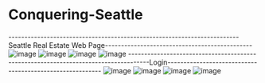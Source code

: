# Conquering-Seattle
------------------------------------------------------------------------Seattle Real Estate Web Page----------------------------------------------
![image](https://user-images.githubusercontent.com/98727536/174511282-694817ee-ed37-470c-9c87-5d3d8d8de8d1.png)
![image](https://user-images.githubusercontent.com/98727536/174511142-d4fefb73-6696-4475-b68d-989a87e5cac5.png)
![image](https://user-images.githubusercontent.com/98727536/174511195-47d25dda-ffb5-45fa-9556-d56db817e18c.png)
![image](https://user-images.githubusercontent.com/98727536/174511223-4ace2f0a-c43c-4553-b0c7-9fa56dad0f8c.png)
------------------------------------------------------------------------------------Login---------------------------------------------------------
![image](https://user-images.githubusercontent.com/98727536/174511381-5a0645a5-8afa-4dca-bd65-2a3c8b42cdf7.png)
![image](https://user-images.githubusercontent.com/98727536/174511702-645e9c4e-5c88-4273-9c1e-885ba58a0159.png)
![image](https://user-images.githubusercontent.com/98727536/174511748-efe0671e-9dbf-416d-9886-5e0b7d0e5c88.png)
![image](https://user-images.githubusercontent.com/98727536/174511805-120ca173-9c63-4176-9fc7-511400824e9f.png)
